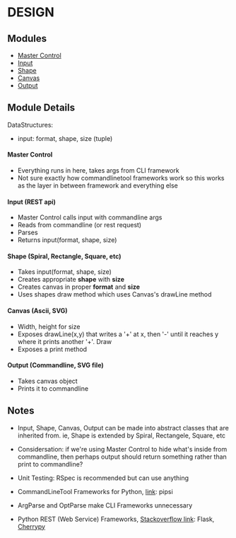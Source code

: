# DESIGN

## Modules

* [Master Control](#mastercontrol)
* [Input](#input)
* [Shape](#shape)
* [Canvas](#canvas)
* [Output](#output)

## Module Details

DataStructures: 
* input: format, shape, size (tuple)

<a name="mastercontrol"></a>
#### Master Control
* Everything runs in here, takes args from CLI framework
* Not sure exactly how commandlinetool frameworks work so this works as the layer in between framework and everything else

<a name="input"></a>
#### Input (REST api) 
* Master Control calls input with commandline args
* Reads from commandline (or rest request)
* Parses
* Returns input(format, shape, size)

<a name="shape"></a>
#### Shape (Spiral, Rectangle, Square, etc)
* Takes input(format, shape, size)
* Creates appropriate **shape** with **size**
* Creates canvas in proper **format** and **size**
* Uses shapes draw method which uses Canvas's drawLine method

<a name="canvas"></a>
#### Canvas (Ascii, SVG)
* Width, height for size
* Exposes drawLine(x,y) that writes a '+' at x, then '-' until it reaches y where it prints another '+'. Draw
* Exposes a print method

<a name="output"></a>
#### Output (Commandline, SVG file)
* Takes canvas object
* Prints it to commandline

## Notes
* Input, Shape, Canvas, Output can be made into abstract classes that are inherited from. ie, Shape is extended by Spiral, Rectangele, Square, etc

* Considersation: if we're using Master Control to hide what's inside from commandline, then perhaps output should return something rather than print to commandline?

* Unit Testing: RSpec is recommended but can use anything

* CommandLineTool Frameworks for Python, [link](http://nvie.com/posts/writing-a-cli-in-python-in-under-60-seconds/): pipsi

* ArgParse and OptParse make CLI Frameworks unnecessary

* Python REST (Web Service) Frameworks, [Stackoverflow link](http://stackoverflow.com/questions/713847/recommendations-of-python-rest-web-services-framework): Flask, [Cherrypy](http://blaag.haard.se/Simple-REST-ful---ish--exposure-of-Python-APIs/)
